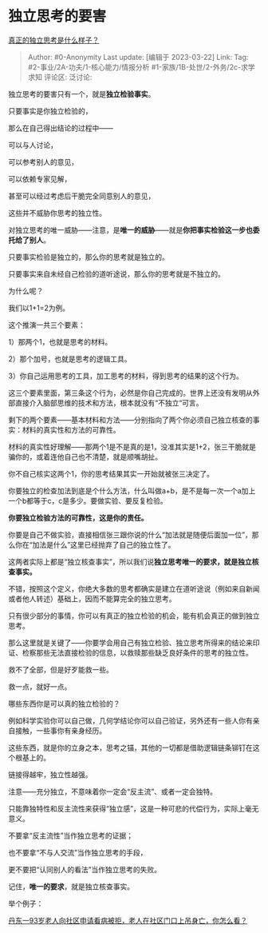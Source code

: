 # 独立思考的要害
[真正的独立思考是什么样子？](https://www.zhihu.com/question/545374557/answer/2945495205)

> Author: #0-Anonymity
> Last update: [编辑于 2023-03-22]
> Link:
> Tag: #2-事业/2A-功夫/1-核心能力/情报分析 #1-家族/1B-处世/2-外务/2c-求学求知
> 评论区:
> 泛讨论:

独立思考的要害只有一个，就是**独立检验事实**。

只要事实是你独立检验的，

那么在自己得出结论的过程中——

可以与人讨论，

可以参考别人的意见，

可以依赖专家见解，

甚至可以经过考虑后干脆完全同意别人的意见，

这些并不威胁你思考的独立性。

对独立思考的唯一威胁——注意，是**唯一的威胁**——就是**你把事实检验这一步也委托给了别人**。

只要事实检验是独立的，那么你的思考就是独立的。

只要事实来自未经自己检验的道听途说，那么你的思考就是不独立的。

为什么呢？

我们以1+1=2为例。

这个推演一共三个要素：

1）那两个1，也就是思考的材料。

2）那个加号，也就是思考的逻辑工具。

3）你自己运用思考的工具，加工思考的材料，得到思考的结果的这个行为。

这三个要素里面，第三条这个行为，必然是你自己完成的。世界上还没有发明从外部直接介入脑部思维的技术和方法，根本就没有“不独立“可言。

剩下的两个要素——基本材料和方法——分别指向了两个你必须自己独立核查的事实：材料的真实性和方法的可靠性。

材料的真实性好理解——那两个1是不是真的是1，没准其实是1+2，张三干脆就是骗你的，或着连他自己也不清楚，就是顺嘴胡扯。

你不自己核实这两个1，你的思考结果其实一开始就被张三决定了。

你要独立的检查加法到底是个什么方法，什么叫做a+b，是不是每一次一个a加上一个b都等于c，c是多少。要做实验、要反复检验。

**你要独立检验方法的可靠性，这是你的责任。**

你要是自己不做实验，直接相信张三跟你说的什么“加法就是随便后面加一位”，那么你在“加法是什么”这里已经抛弃了自己的独立性了。

这两者实际上都是“独立核查事实”，所以我们说**独立思考唯一的要求，就是独立核查事实。**

不错，按照这个定义，你绝大多数的思考都确实是建立在道听途说（例如来自新闻或者他人转述）基础上，因而不能算完全的独立思考。

只有很少部分的事情，你可以有真正的独立检验的机会，能有机会真正的做到独立思考。

那么这里就是关键了——你要学会用自己有独立检验、独立思考所得来的结论来印证、检察那些无法直接检验的信息，以救赎那些缺乏良好条件的思考的独立性。

救不了全部，但是好歹能救一些。

救一点，就好一点。

哪些东西你是可以真的独立检验的？

例如科学实验你可以自己做，几何学结论你可以自己验证，另外还有一些人你有亲自接触，一些事你有亲身经历。

这些东西，就是你的立身之本，思考之锚，其他的一切都是借助逻辑链条铆钉在这个根基上的。

链接得越牢，独立性越强。

注意——充分独立，不意味着你一定会“反主流”、或者一定会独特。

只能靠独特性和反主流性来获得“独立感”，这是一种可悲的代偿行为，实际上毫无意义。

不要拿“反主流性”当作独立思考的证据；

也不要拿“不与人交流”当作独立思考的手段，

更不要把“认同别人的看法”当作独立思考的失败。

记住，**唯一的要求**，就是独立核查事实。

举个例子：

[丹东一93岁老人向社区申请看病被拒，老人在社区门口上吊身亡，你怎么看？](https://www.zhihu.com/question/540823747/answer/2553113201)
